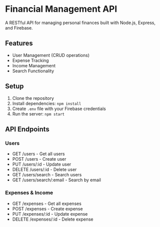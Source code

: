 # Financial Management API

A RESTful API for managing personal finances built with Node.js, Express, and Firebase.

## Features

- User Management (CRUD operations)
- Expense Tracking
- Income Management
- Search Functionality

## Setup

1. Clone the repository
2. Install dependencies: `npm install`
3. Create `.env` file with your Firebase credentials
4. Run the server: `npm start`

## API Endpoints

### Users

- GET /users - Get all users
- POST /users - Create user
- PUT /users/:id - Update user
- DELETE /users/:id - Delete user
- GET /users/search - Search users
- GET /users/search/:email - Search by email

### Expenses & Income

- GET /expenses - Get all expenses
- POST /expenses - Create expense
- PUT /expenses/:id - Update expense
- DELETE /expenses/:id - Delete expense
